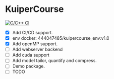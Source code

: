 # KuiperCourse
[![C/C++ CI](https://github.com/xioaxin/KuiperCourse/actions/workflows/c-cpp_ci_cd.yml/badge.svg?branch=master)](https://github.com/xioaxin/KuiperCourse/actions/workflows/c-cpp_ci_cd.yml)
- [x] Add CI/CD support.
- [x] env docker: 444047485/kuipercourse_env:v1.0
- [x] Add openMP support.
- [ ] Add webserver backend
- [ ] Add cuda support
- [ ] Add model tailor, quantify and compress.
- [ ] Demo package.
- [ ] TODO
